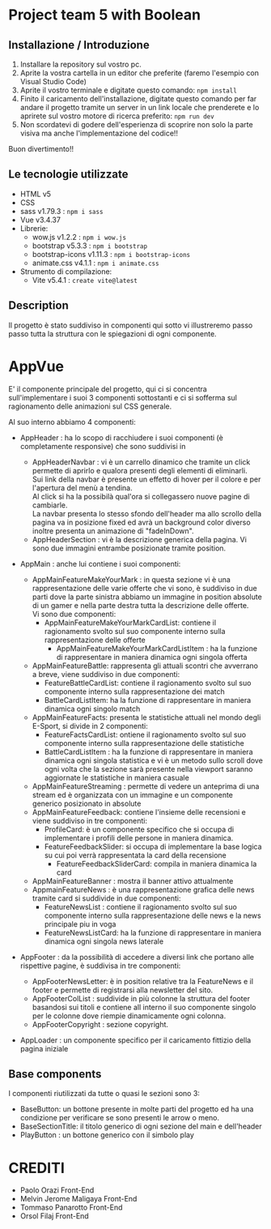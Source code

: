 # Project team 5 with Boolean
## Installazione / Introduzione
1. Installare la repository sul vostro pc.
2. Aprite la vostra cartella in un editor che preferite (faremo l'esempio con Visual Studio Code)
3. Aprite il vostro terminale e digitate questo comando: ``` npm install ```
4. Finito il caricamento dell'installazione, digitate questo comando per far andare il progetto tramite un server in un link locale che prenderete e lo aprirete sul vostro motore di ricerca preferito: ```npm run dev```
5. Non scordatevi di godere dell'esperienza di scoprire non solo la parte visiva ma anche l'implementazione del codice!!

Buon divertimento!!

## Le tecnologie utilizzate
- HTML v5
- CSS 
- sass v1.79.3 : ```npm i sass```
- Vue v3.4.37
- Librerie:
  - wow.js v1.2.2 : ```npm i wow.js```
  - bootstrap v5.3.3 :  ```npm i bootstrap```
  - bootstrap-icons v1.11.3 : ```npm i bootstrap-icons```
  - animate.css v4.1.1 : ```npm i animate.css```
- Strumento di compilazione: 
    - Vite v5.4.1 : ```create vite@latest```

## Description
Il progetto è stato suddiviso in componenti qui sotto vi illustreremo passo passo tutta la struttura con le spiegazioni di ogni componente.

# AppVue
E' il componente principale del progetto, qui ci si concentra sull'implementare i suoi 3 componenti sottostanti e ci si sofferma sul ragionamento delle animazioni sul CSS generale.

Al suo interno abbiamo 4 componenti:
- AppHeader : ha lo scopo di racchiudere i suoi componenti (è completamente responsive) che sono suddivisi in <br>
    - AppHeaderNavbar : vi è un carrello dinamico che tramite un click permette di aprirlo e qualora presenti degli elementi di eliminarli. <br> Sui link della navbar è presente un effetto di hover per il colore e per l'apertura del menù a tendina. <br> Al click si ha la possibilà qual'ora si collegassero nuove pagine di cambiarle. <br>
    La navbar presenta lo stesso sfondo dell'header ma allo scrollo della pagina va in posizione fixed ed avrà un background color diverso inoltre presenta un animazione di "fadeInDown".
    - AppHeaderSection : vi è la descrizione generica della pagina. Vi sono due immagini entrambe posizionate tramite position.

- AppMain : anche lui contiene i suoi componenti:
    - AppMainFeatureMakeYourMark : in questa sezione vi è una rappresentazione delle varie offerte che vi sono, è suddiviso in due parti dove la parte sinistra abbiamo un immagine in position absolute di un gamer e nella parte destra tutta la descrizione delle offerte. <br>
    Vi sono due componenti:
      - AppMainFeatureMakeYourMarkCardList: contiene il ragionamento svolto sul suo componente interno sulla rappresentazione delle offerte
        - AppMainFeatureMakeYourMarkCardListItem : ha la funzione di rappresentare in maniera dinamica ogni singola offerta
    - AppMainFeatureBattle: rappresenta gli attuali scontri che avverrano a breve, viene suddiviso in due componenti:
      - FeatureBattleCardList: contiene il ragionamento svolto sul suo componente interno sulla rappresentazione dei match
      - BattleCardListItem: ha la funzione di rappresentare in maniera dinamica ogni singolo match
    - AppMainFeatureFacts: presenta le statistiche attuali nel mondo degli E-Sport, si divide in 2 componenti:
      - FeatureFactsCardList: ontiene il ragionamento svolto sul suo componente interno sulla rappresentazione delle statistiche
      - BattleCardListItem : ha la funzione di rappresentare in maniera dinamica ogni singola statistica e vi è un metodo sullo scroll dove ogni volta che la sezione sarà presente nella viewport saranno aggiornate le statistiche in maniera casuale
    - AppMainFeatureStreaming : permette di vedere un anteprima di una stream ed è organizzata con un immagine e un componente generico posizionato in absolute
    - AppMainFeatureFeedback: contiene l'insieme delle recensioni e viene suddiviso in tre componenti:
      - ProfileCard: è un componente specifico che si occupa di implementare i profili delle persone in maniera dinamica.
      - FeatureFeedbackSlider: si occupa di implementare la base logica su cui poi verrà rappresentata la card della recensione 
        - FeatureFeedbackSliderCard: compila in maniera dinamica la card
    - AppMainFeatureBanner : mostra il banner attivo attualmente
    - AppmainFeatureNews : è una rappresentazione grafica delle news tramite card si suddivide in due componenti:
      - FeatureNewsList : contiene il ragionamento svolto sul suo componente interno sulla rappresentazione delle news e la news principale piu in voga
      - FeatureNewsListCard: ha la funzione di rappresentare in maniera dinamica ogni singola news laterale

- AppFooter : da la possibilità di accedere a diversi link che portano alle rispettive pagine, è suddivisa in tre componenti:
  - AppFooterNewsLetter: è in position relative tra la FeatureNews e il footer e permette di registrarsi alla newsletter del sito.
  - AppFooterColList : suddivide in più colonne la struttura del footer basandosi sui titoli e contiene all interno il suo componente singolo per le colonne dove riempie dinamicamente ogni colonna.
  - AppFooterCopyright : sezione copyright.
- AppLoader : un componente specifico per il caricamento fittizio della pagina iniziale

## Base components
I componenti riutilizzati da tutte o quasi le sezioni sono 3:
- BaseButton: un bottone presente in molte parti del progetto ed ha una condizione per verificare se sono presenti le arrow o meno.
- BaseSectionTitle: il titolo generico di ogni sezione del main e dell'header
- PlayButton : un bottone generico con il simbolo play

# CREDITI

- Paolo Orazi Front-End
- Melvin Jerome Maligaya Front-End
- Tommaso Panarotto Front-End
- Orsol Filaj Front-End